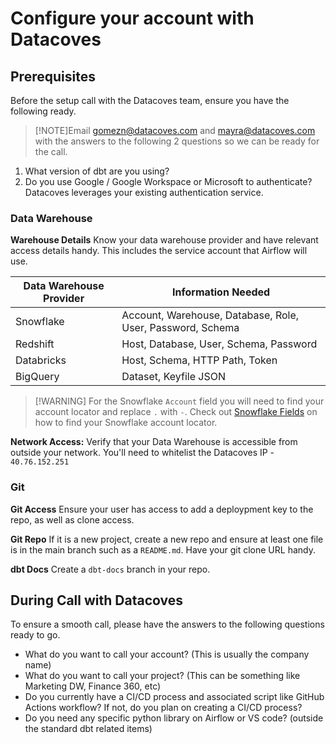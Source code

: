 # Configure your account with Datacoves

## Prerequisites

Before the setup call with the Datacoves team, ensure you have the following ready.

>[!NOTE]Email gomezn@datacoves.com and mayra@datacoves.com with the answers to the following 2 questions so we can be ready for the call.
1. What version of dbt are you using?
2. Do you use Google / Google Workspace or Microsoft to authenticate? Datacoves leverages your existing authentication service.

### Data Warehouse

**Warehouse Details** Know your data warehouse provider and have relevant access details handy. This includes the service account that Airflow will use.  
        
| Data Warehouse Provider | Information Needed |
| --- | --- |
| Snowflake | Account, Warehouse, Database, Role, User, Password, Schema |
| Redshift | Host, Database, User, Schema, Password |
| Databricks | Host, Schema, HTTP Path, Token |
| BigQuery | Dataset, Keyfile JSON |

>[!WARNING] For the Snowflake `Account` field you will need to find your account locator and replace `.` with `-`. Check out [Snowflake Fields](how-tos/datacoves/setup/how_to_connection_template.md#for-snowflake-the-available-fields-are) on how to find your Snowflake account locator.

**Network Access:** Verify that your Data Warehouse is accessible from outside your network. You'll need to whitelist the Datacoves IP - `40.76.152.251`

### Git

**Git Access** Ensure your user has access to add a deploypment key to the repo, as well as clone access.

**Git Repo** If it is a new project, create a new repo and ensure at least one file is in the main branch such as a `README.md`. Have your git clone URL handy.

**dbt Docs** Create a `dbt-docs` branch in your repo.

## During Call with Datacoves
To ensure a smooth call, please have the answers to the following questions ready to go. 

- What do you want to call your account? (This is usually the company name)
- What do you want to call your project? (This can be something like Marketing DW, Finance 360, etc)
- Do you currently have a CI/CD process and associated script like GitHub Actions workflow? If not, do you plan on creating a CI/CD process?
- Do you need any specific python library on Airflow or VS code? (outside the standard dbt related items)

